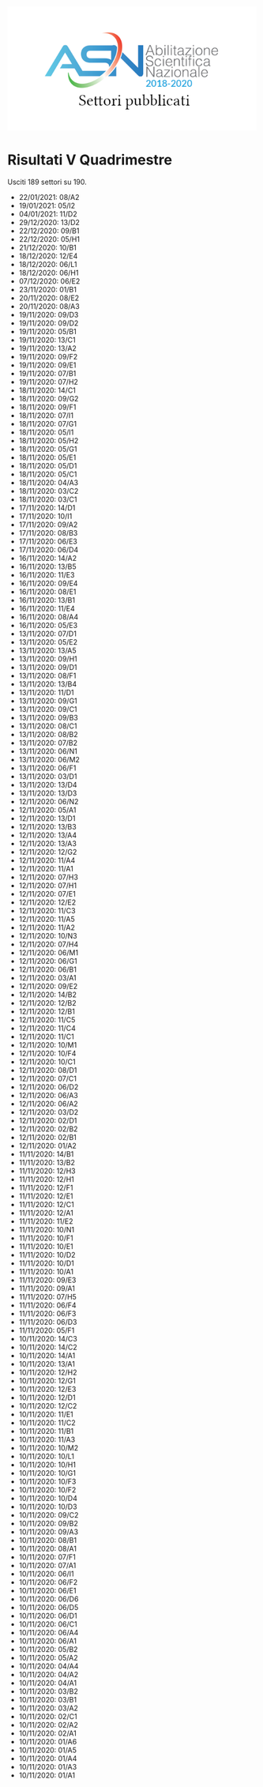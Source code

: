 ![logo](img/logo.png)

# Risultati V Quadrimestre

Usciti 189 settori su 190.

- 22/01/2021: 08/A2
- 19/01/2021: 05/I2
- 04/01/2021: 11/D2
- 29/12/2020: 13/D2
- 22/12/2020: 09/B1
- 22/12/2020: 05/H1
- 21/12/2020: 10/B1
- 18/12/2020: 12/E4
- 18/12/2020: 06/L1
- 18/12/2020: 06/H1
- 07/12/2020: 06/E2
- 23/11/2020: 01/B1
- 20/11/2020: 08/E2
- 20/11/2020: 08/A3
- 19/11/2020: 09/D3
- 19/11/2020: 09/D2
- 19/11/2020: 05/B1
- 19/11/2020: 13/C1
- 19/11/2020: 13/A2
- 19/11/2020: 09/F2
- 19/11/2020: 09/E1
- 19/11/2020: 07/B1
- 19/11/2020: 07/H2
- 18/11/2020: 14/C1
- 18/11/2020: 09/G2
- 18/11/2020: 09/F1
- 18/11/2020: 07/I1
- 18/11/2020: 07/G1
- 18/11/2020: 05/I1
- 18/11/2020: 05/H2
- 18/11/2020: 05/G1
- 18/11/2020: 05/E1
- 18/11/2020: 05/D1
- 18/11/2020: 05/C1
- 18/11/2020: 04/A3
- 18/11/2020: 03/C2
- 18/11/2020: 03/C1
- 17/11/2020: 14/D1
- 17/11/2020: 10/I1
- 17/11/2020: 09/A2
- 17/11/2020: 08/B3
- 17/11/2020: 06/E3
- 17/11/2020: 06/D4
- 16/11/2020: 14/A2
- 16/11/2020: 13/B5
- 16/11/2020: 11/E3
- 16/11/2020: 09/E4
- 16/11/2020: 08/E1
- 16/11/2020: 13/B1
- 16/11/2020: 11/E4
- 16/11/2020: 08/A4
- 16/11/2020: 05/E3
- 13/11/2020: 07/D1
- 13/11/2020: 05/E2
- 13/11/2020: 13/A5
- 13/11/2020: 09/H1
- 13/11/2020: 09/D1
- 13/11/2020: 08/F1
- 13/11/2020: 13/B4
- 13/11/2020: 11/D1
- 13/11/2020: 09/G1
- 13/11/2020: 09/C1
- 13/11/2020: 09/B3
- 13/11/2020: 08/C1
- 13/11/2020: 08/B2
- 13/11/2020: 07/B2
- 13/11/2020: 06/N1
- 13/11/2020: 06/M2
- 13/11/2020: 06/F1
- 13/11/2020: 03/D1
- 13/11/2020: 13/D4
- 13/11/2020: 13/D3
- 12/11/2020: 06/N2
- 12/11/2020: 05/A1
- 12/11/2020: 13/D1
- 12/11/2020: 13/B3
- 12/11/2020: 13/A4
- 12/11/2020: 13/A3
- 12/11/2020: 12/G2
- 12/11/2020: 11/A4
- 12/11/2020: 11/A1
- 12/11/2020: 07/H3
- 12/11/2020: 07/H1
- 12/11/2020: 07/E1
- 12/11/2020: 12/E2
- 12/11/2020: 11/C3
- 12/11/2020: 11/A5
- 12/11/2020: 11/A2
- 12/11/2020: 10/N3
- 12/11/2020: 07/H4
- 12/11/2020: 06/M1
- 12/11/2020: 06/G1
- 12/11/2020: 06/B1
- 12/11/2020: 03/A1
- 12/11/2020: 09/E2
- 12/11/2020: 14/B2
- 12/11/2020: 12/B2
- 12/11/2020: 12/B1
- 12/11/2020: 11/C5
- 12/11/2020: 11/C4
- 12/11/2020: 11/C1
- 12/11/2020: 10/M1
- 12/11/2020: 10/F4
- 12/11/2020: 10/C1
- 12/11/2020: 08/D1
- 12/11/2020: 07/C1
- 12/11/2020: 06/D2
- 12/11/2020: 06/A3
- 12/11/2020: 06/A2
- 12/11/2020: 03/D2
- 12/11/2020: 02/D1
- 12/11/2020: 02/B2
- 12/11/2020: 02/B1
- 12/11/2020: 01/A2
- 11/11/2020: 14/B1
- 11/11/2020: 13/B2
- 11/11/2020: 12/H3
- 11/11/2020: 12/H1
- 11/11/2020: 12/F1
- 11/11/2020: 12/E1
- 11/11/2020: 12/C1
- 11/11/2020: 12/A1
- 11/11/2020: 11/E2
- 11/11/2020: 10/N1
- 11/11/2020: 10/F1
- 11/11/2020: 10/E1
- 11/11/2020: 10/D2
- 11/11/2020: 10/D1
- 11/11/2020: 10/A1
- 11/11/2020: 09/E3
- 11/11/2020: 09/A1
- 11/11/2020: 07/H5
- 11/11/2020: 06/F4
- 11/11/2020: 06/F3
- 11/11/2020: 06/D3
- 11/11/2020: 05/F1
- 10/11/2020: 14/C3
- 10/11/2020: 14/C2
- 10/11/2020: 14/A1
- 10/11/2020: 13/A1
- 10/11/2020: 12/H2
- 10/11/2020: 12/G1
- 10/11/2020: 12/E3
- 10/11/2020: 12/D1
- 10/11/2020: 12/C2
- 10/11/2020: 11/E1
- 10/11/2020: 11/C2
- 10/11/2020: 11/B1
- 10/11/2020: 11/A3
- 10/11/2020: 10/M2
- 10/11/2020: 10/L1
- 10/11/2020: 10/H1
- 10/11/2020: 10/G1
- 10/11/2020: 10/F3
- 10/11/2020: 10/F2
- 10/11/2020: 10/D4
- 10/11/2020: 10/D3
- 10/11/2020: 09/C2
- 10/11/2020: 09/B2
- 10/11/2020: 09/A3
- 10/11/2020: 08/B1
- 10/11/2020: 08/A1
- 10/11/2020: 07/F1
- 10/11/2020: 07/A1
- 10/11/2020: 06/I1
- 10/11/2020: 06/F2
- 10/11/2020: 06/E1
- 10/11/2020: 06/D6
- 10/11/2020: 06/D5
- 10/11/2020: 06/D1
- 10/11/2020: 06/C1
- 10/11/2020: 06/A4
- 10/11/2020: 06/A1
- 10/11/2020: 05/B2
- 10/11/2020: 05/A2
- 10/11/2020: 04/A4
- 10/11/2020: 04/A2
- 10/11/2020: 04/A1
- 10/11/2020: 03/B2
- 10/11/2020: 03/B1
- 10/11/2020: 03/A2
- 10/11/2020: 02/C1
- 10/11/2020: 02/A2
- 10/11/2020: 02/A1
- 10/11/2020: 01/A6
- 10/11/2020: 01/A5
- 10/11/2020: 01/A4
- 10/11/2020: 01/A3
- 10/11/2020: 01/A1
